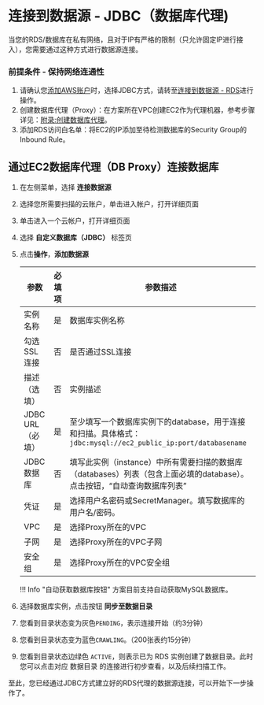 # 连接到数据源 - JDBC（数据库代理)
当您的RDS/数据库在私有网络，且对于IP有严格的限制（只允许固定IP进行接入），您需要通过这种方式进行数据源连接。

### 前提条件 - 保持网络连通性
1. 请确认您[添加AWS账户](data-source.md)时，选择JDBC方式，请转至[连接到数据源 - RDS](data-catalog-create-jdbc-rds-proxy.md)进行操作。
2. 创建数据库代理（Proxy）：在方案所在VPC创建EC2作为代理机器，参考步骤详见：[附录:创建数据库代理](appendix-database-proxy.md)。
3. 添加RDS访问白名单：将EC2的IP添加至待检测数据库的Security Group的Inbound Rule。

## 通过EC2数据库代理（DB Proxy）连接数据库
1. 在左侧菜单，选择 **连接数据源** 
2. 选择您所需要扫描的云账户，单击进入帐户，打开详细页面
3. 单击进入一个云帐户，打开详细页面
4. 选择 **自定义数据库（JDBC）** 标签页
5. 点击**操作**，**添加数据源**

    | 参数               | 必填项  | 参数描述                                                                                                               |
    |-------------------|--------|--------------------------------------------------------------------------------------------------------------------|
    | 实例名称            | 是      | 数据库实例名称                                                                                                            |
    | 勾选SSL连接         | 否      | 是否通过SSL连接                                                                                                         |
    | 描述（选填）         | 否      | 实例描述                                                                                                               |
    | JDBC URL（必填）    | 是      | 至少填写一个数据库实例下的database，用于连接和扫描。具体格式：`jdbc:mysql://ec2_public_ip:port/databasename` |
    | JDBC数据库   | 否      | 填写此实例（instance）中所有需要扫描的数据库（databases）列表（包含上面必填的database）。点击按钮，“自动查询数据库列表” |
    | 凭证               | 是      | 选择用户名密码或SecretManager。填写数据库的用户名/密码。            |
    | VPC  | 是      | 选择Proxy所在的VPC |                          
    | 子网  | 是      | 选择Proxy所在的VPC子网 | 
    | 安全组  | 是      | 选择Proxy所在的VPC安全组 |   
    !!! Info "自动获取数据库按钮"
        方案目前支持自动获取MySQL数据库。

6. 选择数据库实例，点击按钮 **同步至数据目录**
7. 您看到目录状态变为灰色`PENDING`，表示连接开始（约3分钟）
8. 您看到目录状态变为蓝色`CRAWLING`。（200张表约15分钟）
9. 您看到目录状态边绿色 `ACTIVE`，则表示已为 RDS 实例创建了数据目录。此时您可以点击对应 数据目录 的连接进行初步查看，以及后续扫描工作。

至此，您已经通过JDBC方式建立好的RDS代理的数据源连接，可以开始下一步操作了。